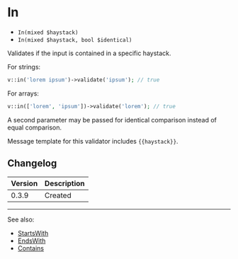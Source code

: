 # In

- `In(mixed $haystack)`
- `In(mixed $haystack, bool $identical)`

Validates if the input is contained in a specific haystack.

For strings:

```php
v::in('lorem ipsum')->validate('ipsum'); // true
```

For arrays:

```php
v::in(['lorem', 'ipsum'])->validate('lorem'); // true
```

A second parameter may be passed for identical comparison instead
of equal comparison.

Message template for this validator includes `{{haystack}}`.

## Changelog

Version | Description
--------|-------------
  0.3.9 | Created

***
See also:

- [StartsWith](StartsWith.md)
- [EndsWith](EndsWith.md)
- [Contains](Contains.md)
